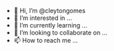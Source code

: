 - 👋 Hi, I’m @cleytongomes
- 👀 I’m interested in ...
- 🌱 I’m currently learning ...
- 💞️ I’m looking to collaborate on ...
- 📫 How to reach me ...

<!---
cleytongomes/cleytongomes is a ✨ special ✨ repository because its `README.md` (this file) appears on your GitHub profile.
You can click the Preview link to take a look at your changes.
--->
